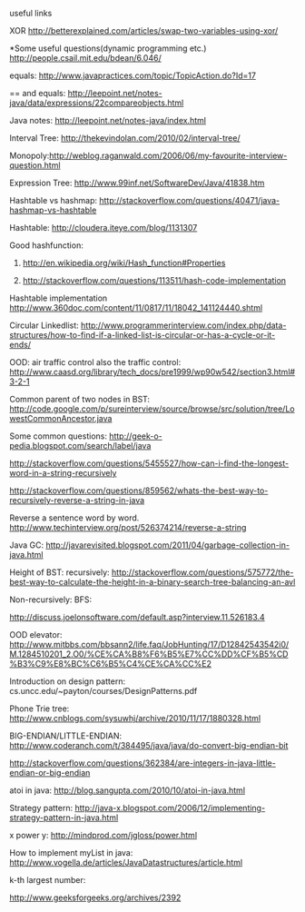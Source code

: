 useful links

XOR http://betterexplained.com/articles/swap-two-variables-using-xor/

*Some useful questions(dynamic programming etc.) http://people.csail.mit.edu/bdean/6.046/

equals: http://www.javapractices.com/topic/TopicAction.do?Id=17

== and equals: http://leepoint.net/notes-java/data/expressions/22compareobjects.html

Java notes: http://leepoint.net/notes-java/index.html

Interval Tree: http://thekevindolan.com/2010/02/interval-tree/

Monopoly:http://weblog.raganwald.com/2006/06/my-favourite-interview-question.html

Expression Tree: http://www.99inf.net/SoftwareDev/Java/41838.htm

Hashtable vs hashmap: http://stackoverflow.com/questions/40471/java-hashmap-vs-hashtable

Hashtable: http://cloudera.iteye.com/blog/1131307

Good hashfunction:

1. http://en.wikipedia.org/wiki/Hash_function#Properties

2. http://stackoverflow.com/questions/113511/hash-code-implementation

Hashtable implementation http://www.360doc.com/content/11/0817/11/18042_141124440.shtml

Circular Linkedlist: http://www.programmerinterview.com/index.php/data-structures/how-to-find-if-a-linked-list-is-circular-or-has-a-cycle-or-it-ends/

OOD: air traffic control also the traffic control: http://www.caasd.org/library/tech_docs/pre1999/wp90w542/section3.html#3-2-1

Common parent of two nodes in BST: http://code.google.com/p/sureinterview/source/browse/src/solution/tree/LowestCommonAncestor.java

Some common questions: http://geek-o-pedia.blogspot.com/search/label/java

http://stackoverflow.com/questions/5455527/how-can-i-find-the-longest-word-in-a-string-recursively

http://stackoverflow.com/questions/859562/whats-the-best-way-to-recursively-reverse-a-string-in-java

Reverse a sentence word by word. http://www.techinterview.org/post/526374214/reverse-a-string

Java GC: http://javarevisited.blogspot.com/2011/04/garbage-collection-in-java.html

Height of BST: recursively: http://stackoverflow.com/questions/575772/the-best-way-to-calculate-the-height-in-a-binary-search-tree-balancing-an-avl

Non-recursively: BFS:

http://discuss.joelonsoftware.com/default.asp?interview.11.526183.4

OOD elevator: http://www.mitbbs.com/bbsann2/life.faq/JobHunting/17/D12842543542i0/M.1284510201_2.O0/%CE%CA%B8%F6%B5%E7%CC%DD%CF%B5%CD%B3%C9%E8%BC%C6%B5%C4%CE%CA%CC%E2

Introduction on design pattern: cs.uncc.edu/~payton/courses/DesignPatterns.pdf

Phone Trie tree: http://www.cnblogs.com/sysuwhj/archive/2010/11/17/1880328.html

BIG-ENDIAN/LITTLE-ENDIAN: http://www.coderanch.com/t/384495/java/java/do-convert-big-endian-bit

http://stackoverflow.com/questions/362384/are-integers-in-java-little-endian-or-big-endian

atoi in java: http://blog.sangupta.com/2010/10/atoi-in-java.html

Strategy pattern: http://java-x.blogspot.com/2006/12/implementing-strategy-pattern-in-java.html

x power y: http://mindprod.com/jgloss/power.html

How to implement myList in java: http://www.vogella.de/articles/JavaDatastructures/article.html

k-th largest number:

http://www.geeksforgeeks.org/archives/2392
